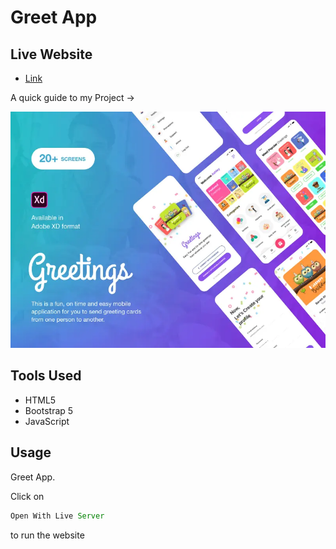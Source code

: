 # Greet App

## Live Website

- [Link](https://harsh-sangwan2003.github.io/Greet-App/)

A quick guide to my Project ->

<img src ="/image.webp">

## Tools Used

- HTML5
- Bootstrap 5
- JavaScript

## Usage

Greet App.

Click on

```js
Open With Live Server
``` 
to run the website